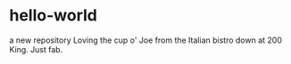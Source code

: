 # hello-world
a new repository
Loving the cup o' Joe from the Italian bistro down at 200 King.  Just fab.
